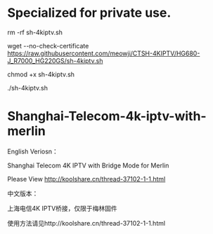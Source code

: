 # Specialized for private use.

<!--删除旧执行脚本-->
rm -rf sh-4kiptv.sh
<!--从GITHUB下载执行脚本-->
wget --no-check-certificate https://raw.githubusercontent.com/meowji/CTSH-4KIPTV/HG680-J_R7000_HG220GS/sh-4kiptv.sh
<!--脚本赋权-->
chmod +x sh-4kiptv.sh
<!--运行脚本-->
./sh-4kiptv.sh

# Shanghai-Telecom-4k-iptv-with-merlin

English Veriosn：

Shanghai Telecom 4K IPTV with Bridge Mode for Merlin

Please View http://koolshare.cn/thread-37102-1-1.html

中文版本：

上海电信4K IPTV桥接，仅限于梅林固件

使用方法请见http://koolshare.cn/thread-37102-1-1.html
